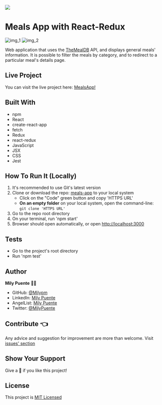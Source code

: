 ![](https://img.shields.io/badge/Microverse-blueviolet)
# Meals App with React-Redux

![img_1](https://user-images.githubusercontent.com/54684961/131413666-ce7f2408-7f01-49d8-9c02-d400933ae219.png)
![img_2](https://user-images.githubusercontent.com/54684961/131413701-9094363b-6e4b-4eb2-b270-9c8604398dbe.png)

Web application that uses the [TheMealDB](https://www.themealdb.com/api.php) API, and displays general meals' information.
It is possible to filter the meals by category, and to redirect to a particular meal's details page.

## Live Project
You can visit the live project here: [MealsApp!](https://mpm-meals-app.herokuapp.com//)

## Built With
- npm
- React
- create-react-app
- fetch
- Redux
- react-redux
- JavaScript
- JSX
- CSS
- Jest

## How To Run It (Locally)
1. It's recommended to use Git's latest version
2. Clone or download the repo: [meals-app](https://github.com/Milypm/meals-app) to your local system
    - Click on the "Code" green button and copy 'HTTPS URL'
    - **On an empty folder** on your local system, open the command-line: `git clone 'HTTPS URL'`
3. Go to the repo root directory
4. On your terminal, run 'npm start'
5. Browser should open automatically, or open [http://localhost:3000](http://localhost:3000)

## Tests
- Go to the project's root directory
- Run 'npm test'

## Author
**Mily Puente** :woman_technologist:
- GitHub: [@Milypm](https://github.com/Milypm)
- LinkedIn: [Mily Puente](https://www.linkedin.com/in/milypuentem/)
- AngelList: [Mily Puente](https://angel.co/u/mily-puente)
- Twitter: [@MilyPuente](https://twitter.com/MilyPuente)
 
## Contribute :point_left:
Any advice and suggestion for improvement are more than welcome.
Visit [issues' section](https://github.com/Milypm/meals-app/issues)

## Show Your Support
Give a :star2: if you like this project!

## License
This project is [MIT Licensed]()
